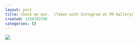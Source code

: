 ```yaml
---
layout: post
title: Check me out.  (Taken with Instagram at FM Gallery)
created: 1336783790
categories: []
---
```

<img src="http://25.media.tumblr.com/tumblr_m3vwz2w2UV1rsr8w3o1_500.jpg"/><br/><br/>

